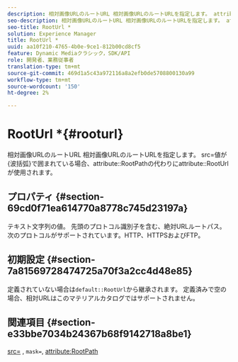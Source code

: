 ```yaml
---
description: 相対画像URLのルートURL 相対画像URLのルートURLを指定します。 attribute src=値が{波括弧}で囲まれている場合、attribute RootPath属性の代わりにRootUrlが使用されます。
seo-description: 相対画像URLのルートURL 相対画像URLのルートURLを指定します。 attribute src=値が{波括弧}で囲まれている場合、attribute RootPath属性の代わりにRootUrlが使用されます。
seo-title: RootUrl *
solution: Experience Manager
title: RootUrl *
uuid: aa10f210-4765-4b0e-9ce1-812b00cd8cf5
feature: Dynamic Mediaクラシック，SDK/API
role: 開発者、業務従事者
translation-type: tm+mt
source-git-commit: 469d1a5c43a972116a8a2efb0de5708800130a99
workflow-type: tm+mt
source-wordcount: '150'
ht-degree: 2%

---
```



# RootUrl *{#rooturl}

相対画像URLのルートURL 相対画像URLのルートURLを指定します。 src=値が{波括弧}で囲まれている場合、attribute::RootPathの代わりにattribute::RootUrlが使用されます。

## プロパティ {#section-69cd0f71ea614770a8778c745d23197a}

テキスト文字列の値。 先頭のプロトコル識別子を含む、絶対URLルートパス。 次のプロトコルがサポートされています。HTTP、HTTPSおよびFTP。

## 初期設定 {#section-7a81569728474725a70f3a2cc4d48e85}

定義されていない場合は`default::RootUrl`から継承されます。 定義済みで空の場合、相対URLはこのマテリアルカタログではサポートされません。

## 関連項目 {#section-e33bbe7034b24367b68f9142718a8be1}

[src=](../../../../../ir-api/http-protocol/image-rendering-api-ref/c-ir-http-protocol-ref/c-ir-http-protocol-command-reference/r-ir-src.md#reference-62c98abad22149d68d405ed6aaff8272) ,  `mask=`,  [attribute:RootPath](../../../../../ir-api/material-cat/image-rendering-api-ref/c-ir-material-catalog/c-ir-attributes-reference/r-ir-rootpath.md#reference-a4d7c96b62e14fcbad1740c702f160f3)
